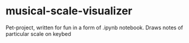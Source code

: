 # musical-scale-visualizer
Pet-project, written for fun in a form of .ipynb notebook. Draws notes of particular scale on keybed
